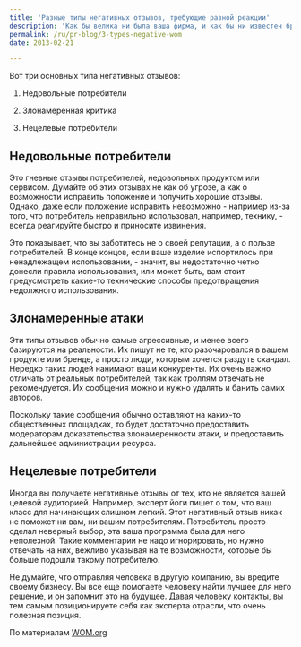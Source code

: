 ```yaml
---
title: 'Разные типы негативных отзывов, требующие разной реакции'
description: 'Как бы велика ни была ваша фирма, и как бы ни известен бренд - вам придется столкнуться с негативными отзывами о вас и вашей продукции. Нужно заранее быть готовым к реакции на негативные отзывы, и распознавать три их основных типа, чтобы отвечать соответственно. Вот три основных типа негативных отзывов:'
permalink: /ru/pr-blog/3-types-negative-wom
date: 2013-02-21

---
```


Вот три основных типа негативных отзывов:

1. Недовольные потребители

2. Злонамеренная критика

3. Нецелевые потребители

## Недовольные потребители

Это гневные отзывы потребителей, недовольных продуктом или сервисом. Думайте об этих отзывах не как об угрозе, а как о возможности исправить положение и получить хорошие отзывы. Однако, даже если положение исправить невозможно - например из-за того, что потребитель неправильно использовал, например, технику, - всегда реагируйте быстро и приносите извинения.

Это показывает, что вы заботитесь не о своей репутации, а о пользе потребителей. В конце концов, если ваше изделие испортилось при ненадлежащем использовании,  - значит, вы недостаточно четко донесли правила использования, или может быть, вам стоит предусмотреть какие-то технические способы предотвращения недолжного использования.

## Злонамеренные атаки

Эти типы отзывов обычно самые агрессивные, и менее всего базируются на реальности. Их пишут не те, кто разочаровался в вашем продукте или бренде, а просто люди, которым хочется раздуть скандал. Нередко таких людей нанимают ваши конкуренты. Их очень важно отличать от реальных потребителей, так как троллям отвечать не рекомендуется. Их сообщения можно и нужно удалять и банить самих авторов.

Поскольку  такие сообщения обычно оставляют на каких-то общественных площадках, то будет достаточно предоставить модераторам доказательства злонамеренности атаки, и предоставить дальнейшее администрации ресурса.

## Нецелевые потребители

Иногда вы получаете негативные отзывы от тех, кто не является вашей целевой аудиторией. Например, эксперт йоги пишет о том, что ваш класс для начинающих слишком легкий. Этот негативный отзыв никак не поможет ни вам, ни вашим потребителям. Потребитель просто сделал неверный выбор, эта ваша программа была для него неполезной. Такие комментарии не надо игнорировать, но нужно отвечать на них, вежливо указывая на те возможности, которые бы больше подошли такому потребителю.

Не думайте, что отправляя человека в другую компанию, вы вредите своему бизнесу. Вы все еще помогаете человеку найти лучшее для него решение, и он запомнит это на будущее. Давая человеку контакты, вы тем самым позиционируете себя как эксперта отрасли, что очень полезная позиция.

По материалам <a href="https://wordofmouth.org/blog/the-3-types-of-negative-word-of-mouth">WOM.org</a>

